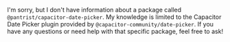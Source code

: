 I'm sorry, but I don't have information about a package called `@pantrist/capacitor-date-picker`. My knowledge is limited to the Capacitor Date Picker plugin provided by `@capacitor-community/date-picker`. If you have any questions or need help with that specific package, feel free to ask!